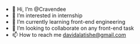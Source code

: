 - 👋 Hi, I’m @Cravendee
- 👀 I’m interested in internship
- 🌱 I’m currently learning front-end engineering
- 💞️ I’m looking to collaborate on any front-end task
- 📫 How to reach me davidalatishe@gmail.com

<!---
Cravendee/Cravendee is a ✨ special ✨ repository because its `README.md` (this file) appears on your GitHub profile.
You can click the Preview link to take a look at your changes.
--->
